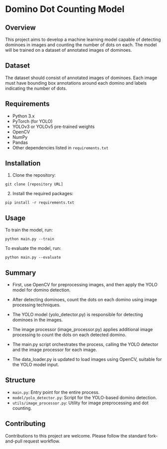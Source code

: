 # Domino Dot Counting Model

## Overview
This project aims to develop a machine learning model capable of detecting dominoes in images and counting the number of dots on each. The model will be trained on a dataset of annotated images of dominoes.

## Dataset
The dataset should consist of annotated images of dominoes. Each image must have bounding box annotations around each domino and labels indicating the number of dots.

## Requirements
- Python 3.x
- PyTorch (for YOLO)
- YOLOv3 or YOLOv5 pre-trained weights
- OpenCV
- NumPy
- Pandas
- Other dependencies listed in `requirements.txt`

## Installation
1. Clone the repository:
   
```git clone [repository URL]```

2. Install the required packages:

```pip install -r requirements.txt```

## Usage
To train the model, run:

```python main.py --train```

To evaluate the model, run:

```python main.py --evaluate```

## Summary
- First, use OpenCV for preprocessing images, and then apply the YOLO model for domino detection.
- After detecting dominoes, count the dots on each domino using image processing techniques.

- The YOLO model (yolo_detector.py) is responsible for detecting dominoes in the images.
- The image processor (image_processor.py) applies additional image processing to count the dots on each detected domino.
- The main.py script orchestrates the process, calling the YOLO detector and the image processor for each image.
- The data_loader.py is updated to load images using OpenCV, suitable for the YOLO model input.

## Structure
- `main.py`: Entry point for the entire process.
- `model/yolo_detector.py`: Script for the YOLO-based domino detection.
- `utils/image_processor.py`: Utility for image preprocessing and dot counting.

## Contributing
Contributions to this project are welcome. Please follow the standard fork-and-pull request workflow.
